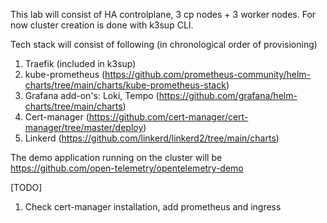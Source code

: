 This lab will consist of HA controlplane, 3 cp nodes + 3 worker nodes.
For now cluster creation is done with k3sup CLI.

Tech stack will consist of following (in chronological order of provisioning)

1. Traefik (included in k3sup)
2. kube-prometheus (https://github.com/prometheus-community/helm-charts/tree/main/charts/kube-prometheus-stack)
3. Grafana add-on's: Loki, Tempo (https://github.com/grafana/helm-charts/tree/main/charts)
3. Cert-manager (https://github.com/cert-manager/cert-manager/tree/master/deploy)
4. Linkerd (https://github.com/linkerd/linkerd2/tree/main/charts)

The demo application running on the cluster will be https://github.com/open-telemetry/opentelemetry-demo



[TODO]

1. Check cert-manager installation, add prometheus and ingress